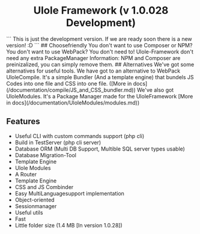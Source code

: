 <h1 style="font-size: 27px; text-align: center">Ulole Framework (v 1.0.028 Development)</h1>
```
This is just the development version. If we are ready soon there is a new version! :D
```
## Choosefriendly
You don't want to use Composer or NPM? You don't want to use WebPack? You don't need to! Ulole-Framework don't need any extra PackageManager
Information: NPM and Composer are preinizalized, you can simply remove them.
## Alternatives
We've got some alternatives for useful tools.
We have got to an alternative to WebPack UloleCompile. It's a simple Bundler (And a template engine) that bundels JS Codes into one file and CSS into one file. ([More in docs](/documentation/compile/JS_and_CSS_bundler.md))
We've also got UloleModules. It's a Package Manager made for the UloleFramework [More in docs](/documentation/UloleModules/modules.md))

## Features
- Useful CLI with custom commands support (php cli)
- Build in TestServer (php cli server)
- Database ORM (Multi DB Support, Multible SQL server types usable)
- Database Migration-Tool
- Template Engine
- Ulole Modules
- A Router
- Template Engine
- CSS and JS Combinder
- Easy MultiLanguagesupport implementation
- Object-oriented
- Sessionmanager
- Useful utils
- Fast
- Little folder size (1.4 MB [In version 1.0.28])